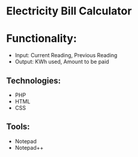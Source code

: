 # Electricity Bill Calculator

# Functionality:
- Input: Current Reading, Previous Reading 
- Output: KWh used, Amount to be paid

## Technologies:
- PHP
- HTML
- CSS

## Tools:
- Notepad
- Notepad++
